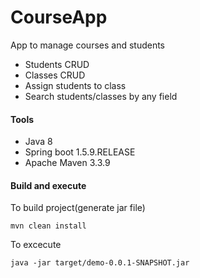 # CourseApp

App to manage courses and students
 - Students CRUD
 - Classes CRUD
 - Assign students to class
 - Search students/classes by any field 

#### Tools 
- Java 8
- Spring boot 1.5.9.RELEASE
- Apache Maven 3.3.9

#### Build and execute
To build project(generate jar file)
```
mvn clean install 
```

To excecute
```
java -jar target/demo-0.0.1-SNAPSHOT.jar
```
